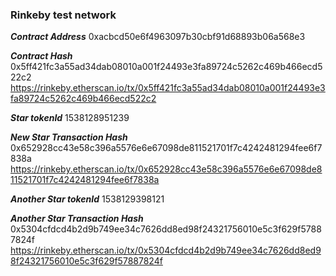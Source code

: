 ### Rinkeby test network

***Contract Address***
0xacbcd50e6f4963097b30cbf91d68893b06a568e3

***Contract Hash***
0x5ff421fc3a55ad34dab08010a001f24493e3fa89724c5262c469b466ecd522c2
https://rinkeby.etherscan.io/tx/0x5ff421fc3a55ad34dab08010a001f24493e3fa89724c5262c469b466ecd522c2

***Star tokenId***
1538128951239

***New Star Transaction Hash***
0x652928cc43e58c396a5576e6e67098de811521701f7c4242481294fee6f7838a
https://rinkeby.etherscan.io/tx/0x652928cc43e58c396a5576e6e67098de811521701f7c4242481294fee6f7838a

***Another Star tokenId***
1538129398121

***Another Star Transaction Hash***
0x5304cfdcd4b2d9b749ee34c7626dd8ed98f24321756010e5c3f629f57887824f
https://rinkeby.etherscan.io/tx/0x5304cfdcd4b2d9b749ee34c7626dd8ed98f24321756010e5c3f629f57887824f
